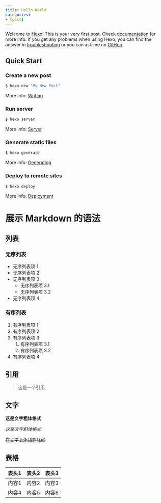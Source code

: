 ```yaml
---
title: Hello World
categories:
- [post]
---
```

Welcome to [Hexo](https://hexo.io/)! This is your very first post. Check [documentation](https://hexo.io/docs/) for more info. If you get any problems when using Hexo, you can find the answer in [troubleshooting](https://hexo.io/docs/troubleshooting.html) or you can ask me on [GitHub](https://github.com/hexojs/hexo/issues).

## Quick Start

### Create a new post

``` bash
$ hexo new "My New Post"
```

More info: [Writing](https://hexo.io/docs/writing.html)

### Run server

``` bash
$ hexo server
```

More info: [Server](https://hexo.io/docs/server.html)

### Generate static files

``` bash
$ hexo generate
```

More info: [Generating](https://hexo.io/docs/generating.html)

### Deploy to remote sites

``` bash
$ hexo deploy
```

More info: [Deployment](https://hexo.io/docs/one-command-deployment.html)

# 展示 Markdown 的语法

## 列表

### 无序列表

- 无序列表项 1
- 无序列表项 2
- 无序列表项 3
  - 无序列表项 3.1
  - 无序列表项 3.2
- 无序列表项 4


### 有序列表

1. 有序列表项 1
2. 有序列表项 2
3. 有序列表项 3
   1. 有序列表项 3.1
   2. 有序列表项 3.2
4. 有序列表项 4

## 引用

> 这是一个引用

## 文字

**这是文字粗体格式**

*这是文字斜体格式*

~~在文字上添加删除线~~

## 表格

| 表头1 | 表头2 | 表头3 |
| ----- | ----- | ----- |
| 内容1 | 内容2 | 内容3 |
| 内容4 | 内容5 | 内容6 |


